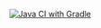 [![Java CI with Gradle](https://github.com/Diana01010101/TI_Selenium/actions/workflows/gradle.yml/badge.svg)](https://github.com/Diana01010101/TI_Selenium/actions/workflows/gradle.yml)
